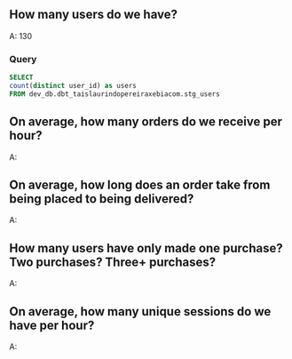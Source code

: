 ## How many users do we have?
A: 130

### Query
```sql
SELECT
count(distinct user_id) as users 
FROM dev_db.dbt_taislaurindopereiraxebiacom.stg_users
```
## On average, how many orders do we receive per hour? 
A: 

## On average, how long does an order take from being placed to being delivered?
A: 

## How many users have only made one purchase? Two purchases? Three+ purchases?
A: 

## On average, how many unique sessions do we have per hour?
A: 

